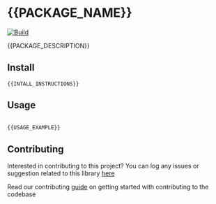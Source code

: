 # {{PACKAGE_NAME}}

[![Build](https://github.com/{{USERNAME}}/{{PACKAGE_NAME}}/actions/workflows/nodejs.yml/badge.svg)](https://github.com/{{USERNAME}}/{{PACKAGE_NAME}}/actions/workflows/nodejs.yml)

{{PACKAGE_DESCRIPTION}}

## Install

```
{{INTALL_INSTRUCTIONS}}
```

## Usage

```javascript

{{USAGE_EXAMPLE}}

```

## Contributing

Interested in contributing to this project?
You can log any issues or suggestion related to this library [here](https://github.com/{{USERNAME}}/{{PACKAGE_NAME}}/issues/new)

Read our contributing [guide](CONTRIBUTING.md) on getting started with contributing to the codebase

